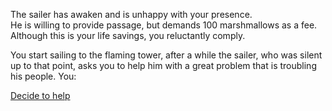 The sailer has awaken and is unhappy with your presence.  
He is willing to provide passage, but demands 100 marshmallows as a fee.  
Although this is your life savings, you reluctantly comply.

You start sailing to the flaming tower, after a while the sailer, who
was silent up to that point, asks  you to help him with a great
problem that is troubling his people. You:

[Decide to help](decide-to-help/decide-to-help.md)
